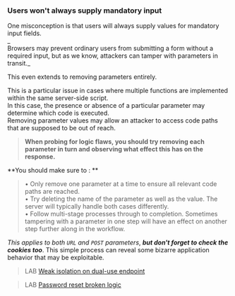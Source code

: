 ### Users won't always supply mandatory input
  
One misconception is that users will always supply values for mandatory input fields.  
_  
Browsers may prevent ordinary users from submitting a form without a required input, but as we know, attackers can tamper with parameters in transit._  
  
This even extends to removing parameters entirely.  
  
This is a particular issue in cases where multiple functions are implemented within the same server-side script.  
In this case, the presence or absence of a particular parameter may determine which code is executed.  
Removing parameter values may allow an attacker to access code paths that are supposed to be out of reach.  
  
  
>**When probing for logic flaws, you should try removing each parameter in turn and observing what effect this has on the response.**  
  
**You should make sure to : ** 
>• Only remove one parameter at a time to ensure all relevant code paths are reached.  
• Try deleting the name of the parameter as well as the value. The server will typically handle both cases differently.  
• Follow multi-stage processes through to completion. Sometimes tampering with a parameter in one step will have an effect on another step further along in the workflow.  
  
  
  
_This applies to both_ _`URL`_ _and_ _`POST`_ _parameters_, _**but don't forget to check the cookies too**_. This simple process can reveal some bizarre application behavior that may be exploitable.  
  
  
>LAB [Weak isolation on dual-use endpoint](https://portswigger.net/web-security/logic-flaws/examples/lab-logic-flaws-weak-isolation-on-dual-use-endpoint)  
  
>LAB [Password reset broken logic](https://portswigger.net/web-security/authentication/other-mechanisms/lab-password-reset-broken-logic)